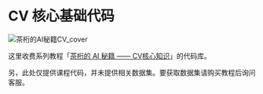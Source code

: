 # CV 核心基础代码

![茶桁的AI秘籍CV_cover](https://cdn.jsdelivr.net/gh/hivandu/notes/img/茶桁的AI秘籍CV_cover.png)

这里收费系列教程「[茶桁的 AI 秘籍 —— CV核心知识](https://mp.weixin.qq.com/mp/appmsgalbum?__biz=MzA4NzE4MDQzMg%3D%3D&action=getalbum&album_id=3503005363236880386&from_itemidx=1&from_msgid=2648753419&scene=21#wechat_redirect)」的代码库。

另，此处仅提供课程代码，并未提供相关数据集。要获取数据集请购买教程后询问客服。

